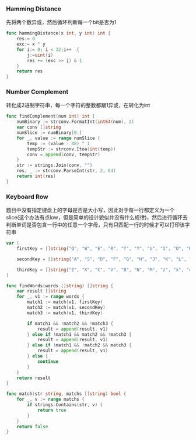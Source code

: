 ### Hamming Distance
先将两个数异或，然后循环判断每一个bit是否为1
```go
func hammingDistance(x int, y int) int {
	res:= 0
	exc:= x ^ y
	for i:= 0; i < 32;i++  {
		j:=uint(i)
		res += (exc >> j) & 1
	}
	return res
}
```
### Number Complement 
转化成2进制字符串，每一个字符的整数都跟1异或，在转化为int
```go
func findComplement(num int) int {
	numBinary := strconv.FormatInt(int64(num), 2)
	var conv []string
	numSlice := numBinary[0:]
	for _, value := range numSlice {
		temp := (value - 48) ^ 1
		tempStr := strconv.Itoa(int(temp))
		conv = append(conv, tempStr)
	}
	str := strings.Join(conv, "")
	res, _ := strconv.ParseInt(str, 2, 64)
	return int(res)
}
```
### Keyboard Row
题目中没有指定键盘上的字母是否是大小写，因此对于每一行都定义为一个slice(这个办法有点low，但是简单的设计貌似并没有什么规律)，然后进行循环去判断单词是否包含一行中的任意一个字母，只有只匹配一行的时候才可以打印该字符串
```go
var (
	firstKey = []string{"Q", "W", "E", "R", "T", "Y", "U", "I", "O", "P", "q", "w", "e", "r", "t", "y", "u", "i", "o", "p"}

	secondKey = []string{"A", "S", "D", "F", "G", "H", "J", "K", "L", "a", "s", "d", "f", "g", "h", "j", "k", "l"}

	thirdKey = []string{"Z", "X", "C", "V", "B", "N", "M", "z", "x", "c", "v", "b", "n", "m"}
)

func findWords(words []string) []string {
	var result []string
	for _, v1 := range words {
		match1 := match(v1, firstKey)
		match2 := match(v1, secondKey)
		match3 := match(v1, thirdKey)

		if match1 && !match2 && !match3 {
			result = append(result, v1)
		} else if !match1 && match2 && !match3 {
			result = append(result, v1)
		} else if !match1 && !match2 && match3 {
			result = append(result, v1)
		} else {
			continue
		}
	}
	return result
}

func match(str string, matchs []string) bool {
	for _, v := range matchs {
		if strings.Contains(str, v) {
			return true
		}
	}
	return false
}
```
